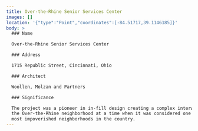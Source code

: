 ```yaml
---
title: Over-the-Rhine Senior Services Center
images: []
location: '{"type":"Point","coordinates":[-84.51717,39.1146185]}'
body: >
  ### Name

  Over-the-Rhine Senior Services Center

  ### Address

  1715 Republic Street, Cincinnati, Ohio

  ### Architect

  Woollen, Molzan and Partners 

  ### Significance

  The project was a pioneer in in-fill design creating a complex interwoven in
  the Over-the-Rhine neighborhood at a time when it was considered one of the
  most impoverished neighborhoods in the country.
---
```


